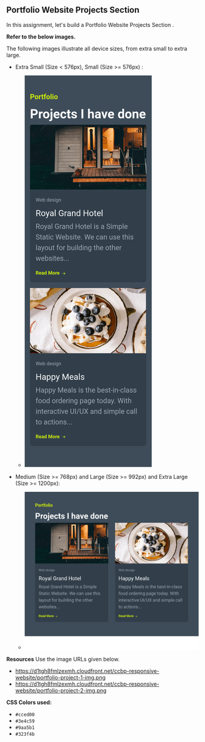 ## Portfolio Website Projects Section


In this assignment, let's build a Portfolio Website Projects Section
.

**Refer to the below images.**

The following images illustrate all device sizes, from extra small to extra large.

- Extra Small (Size < 576px), Small (Size >= 576px) :
    - ![alt text](image.png)


- Medium (Size >= 768px) and  Large (Size >= 992px) and Extra Large (Size >= 1200px):
    - ![alt text](image-1.png)



**Resources**
Use the image URLs given below.
- https://d1tgh8fmlzexmh.cloudfront.net/ccbp-responsive-website/portfolio-project-1-img.png
- https://d1tgh8fmlzexmh.cloudfront.net/ccbp-responsive-website/portfolio-project-2-img.png

**CSS Colors used:**
- `#cced00`
- `#3e4c59`
- `#9aa5b1`
- `#323f4b`
